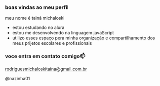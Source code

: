 ### boas vindas ao meu perfil 

meu nome é tainá michaloski 

- estou estudando no alura 
- estou me desenvolvendo na linguagem javaScript
- utilizo esses espaço pera minha organização e compartilhamento dos meus prijetos escolares e profissionais 

### voce entra em contato comigo📫

rodriguesmichaloskitaina@gmail.com.br

@nazinha01
